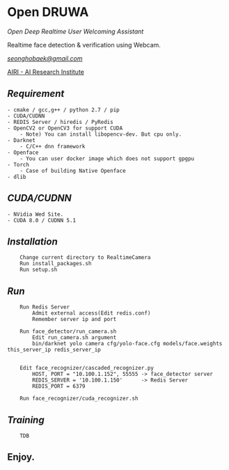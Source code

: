 # **Open DRUWA**

*Open Deep Realtime User Welcoming Assistant*

Realtime face detection & verification using Webcam.

*seonghobaek@gmail.com*

[AIRI - AI Research Institute](http://airi.kr)

## *Requirement*

	- cmake / gcc,g++ / python 2.7 / pip
	- CUDA/CUDNN
	- REDIS Server / hiredis / PyRedis 
	- OpenCV2 or OpenCV3 for support CUDA
		- Note) You can install libopencv-dev. But cpu only.
	- Darknet
		- C/C++ dnn framework
	- Openface
		- You can user docker image which does not support gpgpu
	- Torch
		- Case of building Native Openface 
	- dlib

## *CUDA/CUDNN*

    - NVidia Wed Site.
    - CUDA 8.0 / CUDNN 5.1 

## *Installation*

        Change current directory to RealtimeCamera
        Run install_packages.sh
        Run setup.sh

## *Run*

        Run Redis Server
            Admit external access(Edit redis.conf)
            Remember server ip and port
            
        Run face_detector/run_camera.sh
            Edit run_camera.sh argument
            bin/darknet yolo camera cfg/yolo-face.cfg models/face.weights this_server_ip redis_server_ip


        Edit face_recognizer/cascaded_recognizer.py
            HOST, PORT = "10.100.1.152", 55555 -> face_detector server
            REDIS_SERVER = '10.100.1.150'      -> Redis Server
            REDIS_PORT = 6379
            
        Run face_recognizer/cuda_recognizer.sh


## *Training*

        TDB
        
## Enjoy.

